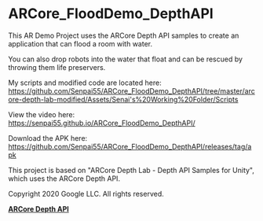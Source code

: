 # ARCore_FloodDemo_DepthAPI

This AR Demo Project uses the ARCore Depth API samples to create an application that can flood a room with water.

You can also drop robots into the water that float and can be rescued by throwing them life preservers.

My scripts and modified code are located here: https://github.com/Senpai55/ARCore_FloodDemo_DepthAPI/tree/master/arcore-depth-lab-modified/Assets/Senai's%20Working%20Folder/Scripts

View the video here: https://senpai55.github.io/ARCore_FloodDemo_DepthAPI/

Download the APK here: https://github.com/Senpai55/ARCore_FloodDemo_DepthAPI/releases/tag/apk

This project is based on "ARCore Depth Lab - Depth API Samples for Unity", which uses the ARCore Depth API.

Copyright 2020 Google LLC.  All rights reserved.

[**ARCore Depth API**](https://developers.google.com/ar/develop/unity/depth/overview)
